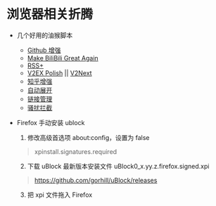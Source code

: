 # 浏览器相关折腾

- 几个好用的油猴脚本
  - [Github 增强](https://update.greasyfork.org/scripts/412245/Github%20%E5%A2%9E%E5%BC%BA%20-%20%E9%AB%98%E9%80%9F%E4%B8%8B%E8%BD%BD.user.js)
  - [Make BiliBili Great Again](https://update.greasyfork.org/scripts/415714/Make%20BiliBili%20Great%20Again.user.js)
  - [RSS+](https://update.greasyfork.org/scripts/373252/RSS%2B%20%3A%20Show%20Site%20All%20RSS.user.js)
  - [V2EX Polish](https://update.greasyfork.org/scripts/459848/%E2%96%B2V2EX%20Polish%20-%20%E4%BD%93%E9%AA%8C%E6%9B%B4%E7%8E%B0%E4%BB%A3%E5%8C%96%E7%9A%84%20V2EX%20%F0%9F%9F%A2.user.js) || [V2Next](https://greasyfork.org/zh-CN/scripts/458024-v2next)
  - [知乎增强](https://update.greasyfork.org/scripts/419081/%E7%9F%A5%E4%B9%8E%E5%A2%9E%E5%BC%BA.user.js)
  - [自动展开](https://update.greasyfork.org/scripts/438656/%E8%87%AA%E5%8A%A8%E5%B1%95%E5%BC%80.user.js)
  - [链接管理](https://update.greasyfork.org/scripts/443670/%E9%93%BE%E6%8E%A5%E7%AE%A1%E7%90%86.user.js)
  - [骚扰拦截](https://update.greasyfork.org/scripts/440871/%E9%AA%9A%E6%89%B0%E6%8B%A6%E6%88%AA.user.js)

- Firefox 手动安装 ublock
  1. 修改高级首选项 about:config，设置为 false
   > xpinstall.signatures.required
  2. 下载 uBlock 最新版本安装文件 uBlock0_x.yy.z.firefox.signed.xpi
   > https://github.com/gorhill/uBlock/releases
  3. 把 xpi 文件拖入 Firefox
